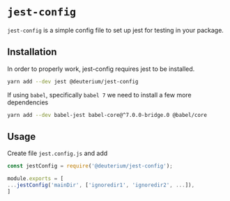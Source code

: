 # `jest-config`

`jest-config` is a simple config file to set up jest for testing in your package. 

## Installation
In order to properly work, jest-config requires jest to be installed.

```bash
yarn add --dev jest @deuterium/jest-config
```

If using `babel`, specifically `babel 7` we need to install a few more dependencies

```bash
yarn add --dev babel-jest babel-core@^7.0.0-bridge.0 @babel/core
```

## Usage

Create file `jest.config.js` and add

``` javascript
const jestConfig = require('@deuterium/jest-config');

module.exports = [
...jestConfig('mainDir', ['ignoredir1', 'ignoredir2', ...]),
]
```

